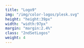```yaml
---
title: "Logo9"
img: "/img/color-logos/plesk.svg"
height: "height:39px"
width: "width:97px"
margin: "margin:2.4%"
class: "2ndSetLogos"
weight: 4
---
```


